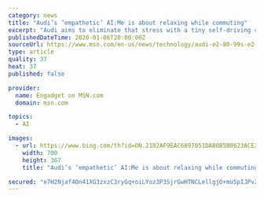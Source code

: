 ```yaml
---
category: news
title: "Audi’s ‘empathetic’ AI:Me is about relaxing while commuting"
excerpt: "Audi aims to eliminate that stress with a tiny self-driving car that takes you on a virtual journey while you're sitting in gridlock. The AI:Me (pronounced Amy) is the automaker's \"empathetic mobility partner.\" With level-4 abilities, the self-driving vehicle is built for dense urban environments. Its small footprint makes nimble enough to ..."
publishedDateTime: 2020-01-06T20:00:00Z
sourceUrl: https://www.msn.com/en-us/news/technology/audi-e2-80-99s-e2-80-98empathetic-e2-80-99-aime-is-about-relaxing-while-commuting/ar-BBYFPbw
type: article
quality: 37
heat: 37
published: false

provider:
  name: Engadget on MSN.com
  domain: msn.com

topics:
  - AI

images:
  - url: https://www.bing.com/th?id=ON.2182AF9EAC6897051DAB0B5B0623ACE2
    width: 700
    height: 367
    title: "Audi’s ‘empathetic’ AI:Me is about relaxing while commuting"

secured: "e7H2Njaf4On41XG3zxzC3ryGq+oiLYoz3P3SjrGwHTNCLellgjO+mu5pIJPvZpehdmrt0k+J+QwJUQKJkurT3Uqf0siPl9gDVTwKcABLbGvTQcaq1dK42nRcAi30Ar83fLbLQtoMUZhRs7faB9jGJsBfZ9XDBHUN4ojDARAUzmo3lVw3khixZcg4wTMzcWGAqQNIdwQE1YEnM70Hy0khlpDfdJOr8PqP8zuQIC7zN5axQzytuokKNYwslBDT87QjBkiaQiQI7OI1dWyaaOq4xQ==;a7Wl9IsaRUxhdkScX7b7Bg=="
---
```



